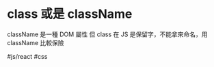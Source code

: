 # class 或是 className
className 是一種 DOM 屬性
但 class 在 JS 是保留字，不能拿來命名，用 className 比較保險

#js/react #css 